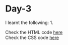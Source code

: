 # Day-3


I learnt the following:
1. 

Check the HTML code [here](./.html)  
Check the CSS code [here](./.css)
